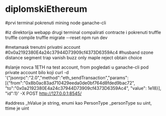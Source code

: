 # diplomskiEthereum

#prvi terminal pokrenuti mining node
ganache-cli

#iz direktorija webapp drugi terminal compalirati contracte i pokrenuti truffle
truffle compile
truffle migrate --reset
npm run dev


#metamask trenutni privatni account
#0x0a2192380E4a24c37944D73909cf4373D6359Ac4
#husband ozone distance segment trap vanish buzz only maple reject obtain choice

#slanje novca 1ETH na test account, from pogledati u ganache-cli pod private account bilo koji
curl -d '{"jsonrpc":"2.0","method":"eth_sendTransaction","params": [{"from":"0x8b0ac83ad710429eeda0de0bf764d8fded9bac72", "to":"0x0a2192380E4a24c37944D73909cf4373D6359Ac4", "value": 1e18}], "id":1}' -X POST http://127.0.0.1:8545/


#address _hValue je string, enumi kao PersonType _personType su uint, ttime je uint




